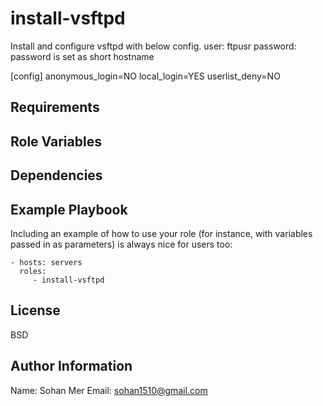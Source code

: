install-vsftpd
=========

Install and configure vsftpd with below config.
user: ftpusr
password: password is set as short hostname

[config]
anonymous_login=NO
local_login=YES
userlist_deny=NO 

Requirements
------------


Role Variables
--------------


Dependencies
------------


Example Playbook
----------------

Including an example of how to use your role (for instance, with variables passed in as parameters) is always nice for users too:

    - hosts: servers
      roles:
         - install-vsftpd

License
-------

BSD

Author Information
------------------
Name: Sohan Mer
Email: sohan1510@gmail.com
